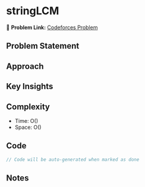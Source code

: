 # stringLCM

🔗 **Problem Link:** [Codeforces Problem](https://codeforces.com/problemset/problem/1473/B)

## Problem Statement
<!-- Describe the problem here -->

## Approach
<!-- Explain your approach -->

## Key Insights
<!-- List key insights and tricks -->

## Complexity
- Time: O()
- Space: O()

## Code
```cpp
// Code will be auto-generated when marked as done
```

## Notes
<!-- Any additional notes -->
